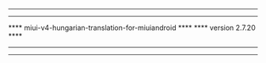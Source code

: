 *******************************************************
****                                               ****
**** miui-v4-hungarian-translation-for-miuiandroid ****
****               version 2.7.20                   ****
****                                               ****
*******************************************************